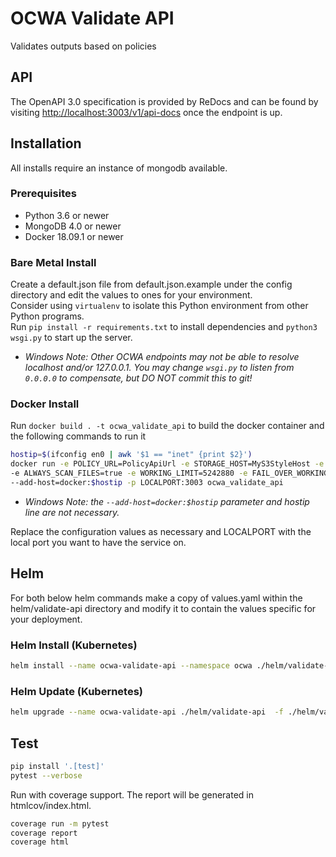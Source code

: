 # OCWA Validate API

Validates outputs based on policies

## API

The OpenAPI 3.0 specification is provided by ReDocs and can be found by visiting <http://localhost:3003/v1/api-docs> once the endpoint is up.

## Installation

All installs require an instance of mongodb available.

### Prerequisites

- Python 3.6 or newer
- MongoDB 4.0 or newer
- Docker 18.09.1 or newer

### Bare Metal Install

Create a default.json file from default.json.example under the config directory and edit the values to ones for your environment.  
Consider using `virtualenv` to isolate this Python environment from other Python programs.  
Run `pip install -r requirements.txt` to install dependencies and `python3 wsgi.py` to start up the server.

- *Windows Note: Other OCWA endpoints may not be able to resolve localhost and/or 127.0.0.1. You may change `wsgi.py` to listen from `0.0.0.0` to compensate, but DO NOT commit this to git!*

### Docker Install

Run `docker build . -t ocwa_validate_api` to build the docker container and the following commands to run it

``` sh
hostip=$(ifconfig en0 | awk '$1 == "inet" {print $2}')
docker run -e POLICY_URL=PolicyApiUrl -e STORAGE_HOST=MyS3StyleHost -e STORAGE_BUCKET=MyS3StyleBucket -e STORAGE_ACCESS_KEY=MyS3AccessKey -e STORAGE_ACCESS_SECRET=MyS3AccessSecret -e API_SECRET=MySecret -e LOG_LEVEL=info -e DB_USERNAME=mongoUser -e DB_PASSWORD=mongoPassword -e DB_NAME=mongoDbName -e DB_PORT=27017 -e USER_ID_FIELD=Email  -e DB_HOST=docker \
-e ALWAYS_SCAN_FILES=true -e WORKING_LIMIT=5242880 -e FAIL_OVER_WORKING_LIMIT=true\
--add-host=docker:$hostip -p LOCALPORT:3003 ocwa_validate_api
```

- *Windows Note: the `--add-host=docker:$hostip` parameter and hostip line are not necessary.*

Replace the configuration values as necessary and LOCALPORT with the local port you want to have the service on.

## Helm

For both below helm commands make a copy of values.yaml within the helm/validate-api directory
and modify it to contain the values specific for your deployment.

### Helm Install (Kubernetes)

``` sh
helm install --name ocwa-validate-api --namespace ocwa ./helm/validate-api -f ./helm/validate-api/config.yaml
```

### Helm Update (Kubernetes)

``` sh
helm upgrade --name ocwa-validate-api ./helm/validate-api  -f ./helm/validate-api/config.yaml
```

## Test

``` sh
pip install '.[test]'
pytest --verbose
```

Run with coverage support. The report will be generated in htmlcov/index.html.

``` sh
coverage run -m pytest
coverage report
coverage html
```
